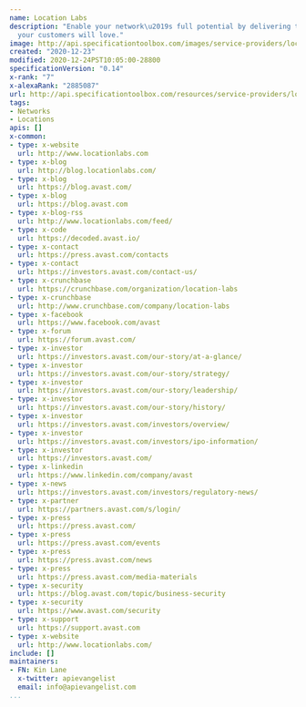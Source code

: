 ```yaml
---
name: Location Labs
description: "Enable your network\u2019s full potential by delivering top grade products
  your customers will love."
image: http://api.specificationtoolbox.com/images/service-providers/location-labs.jpg
created: "2020-12-23"
modified: 2020-12-24PST10:05:00-28800
specificationVersion: "0.14"
x-rank: "7"
x-alexaRank: "2885087"
url: http://api.specificationtoolbox.com/resources/service-providers/location-labs/
tags:
- Networks
- Locations
apis: []
x-common:
- type: x-website
  url: http://www.locationlabs.com
- type: x-blog
  url: http://blog.locationlabs.com/
- type: x-blog
  url: https://blog.avast.com/
- type: x-blog
  url: https://blog.avast.com
- type: x-blog-rss
  url: http://www.locationlabs.com/feed/
- type: x-code
  url: https://decoded.avast.io/
- type: x-contact
  url: https://press.avast.com/contacts
- type: x-contact
  url: https://investors.avast.com/contact-us/
- type: x-crunchbase
  url: https://crunchbase.com/organization/location-labs
- type: x-crunchbase
  url: http://www.crunchbase.com/company/location-labs
- type: x-facebook
  url: https://www.facebook.com/avast
- type: x-forum
  url: https://forum.avast.com/
- type: x-investor
  url: https://investors.avast.com/our-story/at-a-glance/
- type: x-investor
  url: https://investors.avast.com/our-story/strategy/
- type: x-investor
  url: https://investors.avast.com/our-story/leadership/
- type: x-investor
  url: https://investors.avast.com/our-story/history/
- type: x-investor
  url: https://investors.avast.com/investors/overview/
- type: x-investor
  url: https://investors.avast.com/investors/ipo-information/
- type: x-investor
  url: https://investors.avast.com/
- type: x-linkedin
  url: https://www.linkedin.com/company/avast
- type: x-news
  url: https://investors.avast.com/investors/regulatory-news/
- type: x-partner
  url: https://partners.avast.com/s/login/
- type: x-press
  url: https://press.avast.com/
- type: x-press
  url: https://press.avast.com/events
- type: x-press
  url: https://press.avast.com/news
- type: x-press
  url: https://press.avast.com/media-materials
- type: x-security
  url: https://blog.avast.com/topic/business-security
- type: x-security
  url: https://www.avast.com/security
- type: x-support
  url: https://support.avast.com
- type: x-website
  url: http://www.locationlabs.com/
include: []
maintainers:
- FN: Kin Lane
  x-twitter: apievangelist
  email: info@apievangelist.com
...
```

